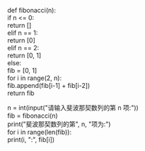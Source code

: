 def fibonacci(n):    
    if n <= 0:    
        return []    
    elif n == 1:    
        return [0]    
    elif n == 2:    
        return [0, 1]    
    else:    
        fib = [0, 1]    
        for i in range(2, n):    
            fib.append(fib[i-1] + fib[i-2])    
        return fib  

n = int(input("请输入斐波那契数列的第 n 项:"))    
fib = fibonacci(n)    
print("斐波那契数列的第", n, "项为:")    
for i in range(len(fib)):    
    print(i, ":", fib[i])    
